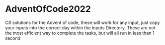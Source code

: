 # AdventOfCode2022
C# solutions for the Advent of code, these will work for any input, just copy your inputs into the correct day within the Inputs Directory.
These are not the most efficient way to complete the tasks, but will all run in less than 1 second
